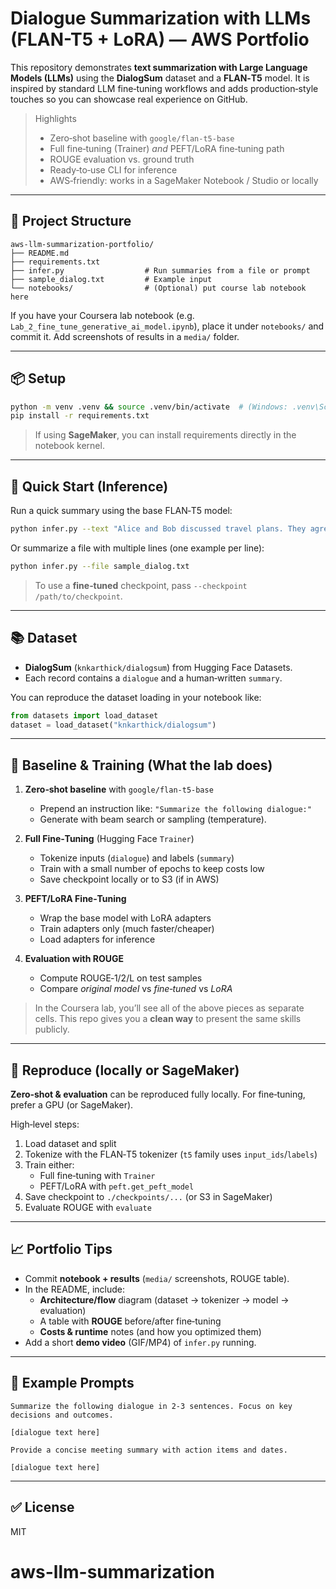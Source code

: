 
# Dialogue Summarization with LLMs (FLAN-T5 + LoRA) — AWS Portfolio

This repository demonstrates **text summarization with Large Language Models (LLMs)** using the
**DialogSum** dataset and a **FLAN‑T5** model. It is inspired by standard LLM fine‑tuning workflows and adds production‑style touches so you can showcase real experience on GitHub.

> Highlights
> - Zero‑shot baseline with `google/flan-t5-base`
> - Full fine‑tuning (Trainer) *and* PEFT/LoRA fine‑tuning path
> - ROUGE evaluation vs. ground truth
> - Ready‑to‑use CLI for inference
> - AWS‑friendly: works in a SageMaker Notebook / Studio or locally

---

## 🧱 Project Structure

```
aws-llm-summarization-portfolio/
├── README.md
├── requirements.txt
├── infer.py                  # Run summaries from a file or prompt
├── sample_dialog.txt         # Example input
└── notebooks/                # (Optional) put course lab notebook here
```

If you have your Coursera lab notebook (e.g. `Lab_2_fine_tune_generative_ai_model.ipynb`),
place it under `notebooks/` and commit it. Add screenshots of results in a `media/` folder.

---

## 📦 Setup

```bash
python -m venv .venv && source .venv/bin/activate  # (Windows: .venv\Scripts\activate)
pip install -r requirements.txt
```

> If using **SageMaker**, you can install requirements directly in the notebook kernel.

---

## 🚀 Quick Start (Inference)

Run a quick summary using the base FLAN‑T5 model:

```bash
python infer.py --text "Alice and Bob discussed travel plans. They agreed to meet Friday and book tickets."
```

Or summarize a file with multiple lines (one example per line):

```bash
python infer.py --file sample_dialog.txt
```

> To use a **fine‑tuned** checkpoint, pass `--checkpoint /path/to/checkpoint`.

---

## 📚 Dataset

- **DialogSum** (`knkarthick/dialogsum`) from Hugging Face Datasets.
- Each record contains a `dialogue` and a human‑written `summary`.

You can reproduce the dataset loading in your notebook like:

```python
from datasets import load_dataset
dataset = load_dataset("knkarthick/dialogsum")
```

---

## 🔧 Baseline & Training (What the lab does)

1. **Zero‑shot baseline** with `google/flan-t5-base`
   - Prepend an instruction like: `"Summarize the following dialogue:"`
   - Generate with beam search or sampling (temperature).

2. **Full Fine‑Tuning** (Hugging Face `Trainer`)
   - Tokenize inputs (`dialogue`) and labels (`summary`)
   - Train with a small number of epochs to keep costs low
   - Save checkpoint locally or to S3 (if in AWS)

3. **PEFT/LoRA Fine‑Tuning**
   - Wrap the base model with LoRA adapters
   - Train adapters only (much faster/cheaper)
   - Load adapters for inference

4. **Evaluation with ROUGE**
   - Compute ROUGE‑1/2/L on test samples
   - Compare *original model* vs *fine‑tuned* vs *LoRA*

> In the Coursera lab, you’ll see all of the above pieces as separate cells. This repo gives you a **clean way** to present the same skills publicly.

---

## 🧪 Reproduce (locally or SageMaker)

**Zero‑shot & evaluation** can be reproduced fully locally. For fine‑tuning, prefer a GPU (or SageMaker).

High‑level steps:
1. Load dataset and split
2. Tokenize with the FLAN‑T5 tokenizer (`t5` family uses `input_ids`/`labels`)
3. Train either:
   - Full fine‑tuning with `Trainer`
   - PEFT/LoRA with `peft.get_peft_model`
4. Save checkpoint to `./checkpoints/...` (or S3 in SageMaker)
5. Evaluate ROUGE with `evaluate`

---

## 📈 Portfolio Tips

- Commit **notebook + results** (`media/` screenshots, ROUGE table).
- In the README, include:
  - **Architecture/flow** diagram (dataset → tokenizer → model → evaluation)
  - A table with **ROUGE** before/after fine‑tuning
  - **Costs & runtime** notes (and how you optimized them)
- Add a short **demo video** (GIF/MP4) of `infer.py` running.

---

## 🧩 Example Prompts

```
Summarize the following dialogue in 2-3 sentences. Focus on key decisions and outcomes.

[dialogue text here]
```

```
Provide a concise meeting summary with action items and dates.

[dialogue text here]
```

---

## ✅ License

MIT
# aws-llm-summarization
